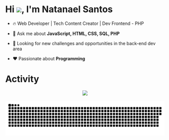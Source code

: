<h1 align="left">Hi <img src="https://raw.githubusercontent.com/kaueMarques/kaueMarques/master/hi.gif" height="30px">, I'm Natanael Santos</h1>

- 🔥 Web Developer | Tech Content Creator | Dev Frontend - PHP

- 💬 Ask me about **JavaScript, HTML, CSS, SQL, PHP**

- 👯 Looking for new challenges and opportunities in the back-end dev area

- ❤️ Passionate about **Programming**

<!--

<br><br>

## 🛠 &nbsp;Tech Stack

![JavaScript](https://img.shields.io/badge/-JavaScript-05122A?style=flat&logo=javascript)&nbsp;
![PHP](https://img.shields.io/badge/-PHP-05122A?style=flat&logo=PHP)&nbsp;
![HTML](https://img.shields.io/badge/-HTML-05122A?style=flat&logo=HTML5)&nbsp;
![CSS](https://img.shields.io/badge/-CSS-05122A?style=flat&logo=CSS3&logoColor=1572B6)&nbsp;
![Visual Studio Code](https://img.shields.io/badge/-Visual%20Studio%20Code-05122A?style=flat&logo=visual-studio-code&logoColor=007ACC)&nbsp;
![SQLite](https://img.shields.io/badge/-SQLite-05122A?style=flat&logo=sqlite)&nbsp;

<br><br>

<!--

Here are some ideas to get you started:

- 🔭 I’m currently working on ...
- 🌱 I’m currently learning ...
- 👯 I’m looking to collaborate on ...
- 🤔 I’m looking for help with ...
- 💬 Ask me about ...
- 📫 How to reach me: ...
- 😄 Pronouns: ...
- ⚡ Fun fact: ...
-->

<h1>Activity</h1>
<!-- visitors count  -->

<p align="center" >   
  <img src="https://profile-counter.glitch.me/lenox37/count.svg" />  
</p>

<!-- github workflow  -->

 ![github contribution grid snake animation](https://raw.githubusercontent.com/Lenox37/Lenox37/main/github-contribution-grid-snake.svg)

